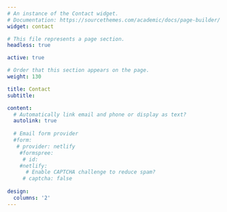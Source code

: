 ```yaml
---
# An instance of the Contact widget.
# Documentation: https://sourcethemes.com/academic/docs/page-builder/
widget: contact

# This file represents a page section.
headless: true

active: true

# Order that this section appears on the page.
weight: 130

title: Contact
subtitle:

content:
  # Automatically link email and phone or display as text?
  autolink: true
  
  # Email form provider
  #form:
   # provider: netlify
    #formspree:
     # id:
    #netlify:
      # Enable CAPTCHA challenge to reduce spam?
     # captcha: false
  
design:
  columns: '2'
---
```

